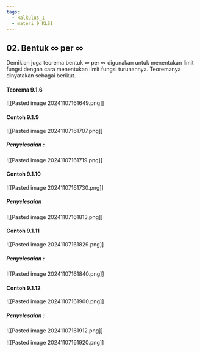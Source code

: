 ```yaml
---
tags:
  - kalkulus_1
  - materi_9_KLS1
---
```

## 02. Bentuk ∞ per ∞

Demikian juga teorema bentuk ∞ per ∞ digunakan untuk menentukan limit fungsi dengan cara menentukan limit fungsi turunannya. Teoremanya dinyatakan sebagai berikut.

#### Teorema 9.1.6

![[Pasted image 20241107161649.png]]

#### Contoh 9.1.9

![[Pasted image 20241107161707.png]]

##### Penyelesaian :

![[Pasted image 20241107161719.png]]


#### Contoh 9.1.10

![[Pasted image 20241107161730.png]]

##### Penyelesaian

![[Pasted image 20241107161813.png]]


#### Contoh 9.1.11

![[Pasted image 20241107161829.png]]

##### Penyelesaian :

![[Pasted image 20241107161840.png]]


#### Contoh 9.1.12

![[Pasted image 20241107161900.png]]

##### Penyelesaian :

![[Pasted image 20241107161912.png]]

![[Pasted image 20241107161920.png]]